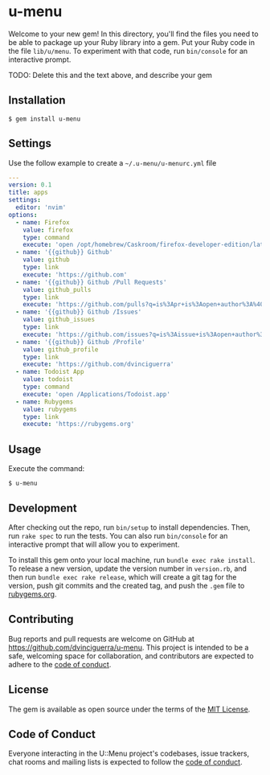 # u-menu

Welcome to your new gem! In this directory, you'll find the files you need to be able to package up your Ruby library into a gem. Put your Ruby code in the file `lib/u/menu`. To experiment with that code, run `bin/console` for an interactive prompt.

TODO: Delete this and the text above, and describe your gem

## Installation

    $ gem install u-menu

## Settings

Use the follow example to create a `~/.u-menu/u-menurc.yml` file

```yaml
---
version: 0.1
title: apps
settings:
  editor: 'nvim'
options:
  - name: Firefox
    value: firefox
    type: command
    execute: 'open /opt/homebrew/Caskroom/firefox-developer-edition/latest/Firefox\ Developer\ Edition.app'
  - name: '{{github}} Github'
    value: github
    type: link
    execute: 'https://github.com'
  - name: '{{github}} Github /Pull Requests'
    value: github_pulls
    type: link
    execute: 'https://github.com/pulls?q=is%3Apr+is%3Aopen+author%3A%40me+archived%3Afalse+sort%3Aupdated-desc'
  - name: '{{github}} Github /Issues'
    value: github_issues
    type: link
    execute: 'https://github.com/issues?q=is%3Aissue+is%3Aopen+author%3A%40me+archived%3Afalse+sort%3Aupdated-desc'
  - name: '{{github}} Github /Profile'
    value: github_profile
    type: link
    execute: 'https://github.com/dvinciguerra'
  - name: Todoist App
    value: todoist
    type: command
    execute: 'open /Applications/Todoist.app'
  - name: Rubygems
    value: rubygems
    type: link
    execute: 'https://rubygems.org'

```

## Usage

Execute the command:

    $ u-menu

## Development

After checking out the repo, run `bin/setup` to install dependencies. Then, run `rake spec` to run the tests. You can also run `bin/console` for an interactive prompt that will allow you to experiment.

To install this gem onto your local machine, run `bundle exec rake install`. To release a new version, update the version number in `version.rb`, and then run `bundle exec rake release`, which will create a git tag for the version, push git commits and the created tag, and push the `.gem` file to [rubygems.org](https://rubygems.org).

## Contributing

Bug reports and pull requests are welcome on GitHub at https://github.com/dvinciguerra/u-menu. This project is intended to be a safe, welcoming space for collaboration, and contributors are expected to adhere to the [code of conduct](https://github.com/dvinciguerra/u-menu/blob/main/CODE_OF_CONDUCT.md).

## License

The gem is available as open source under the terms of the [MIT License](https://opensource.org/licenses/MIT).

## Code of Conduct

Everyone interacting in the U::Menu project's codebases, issue trackers, chat rooms and mailing lists is expected to follow the [code of conduct](https://github.com/dvinciguerra/u-menu/blob/main/CODE_OF_CONDUCT.md).
